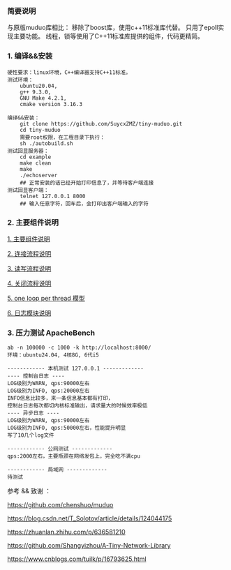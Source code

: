### 简要说明
与原版muduo库相比：
    移除了boost库，使用c++11标准库代替。
    只用了epoll实现主要功能。
    线程，锁等使用了C++11标准库提供的组件，代码更精简。
### 1. 编译&&安装 

    硬性要求：linux环境，C++编译器支持C++11标准。
    测试环境：
        ubuntu20.04,
        g++ 9.3.0,
        GNU Make 4.2.1,
        cmake version 3.16.3
    
    编译&&安装：
        git clone https://github.com/SuycxZMZ/tiny-muduo.git
        cd tiny-muduo
        需要root权限，在工程目录下执行：
        sh ./autobuild.sh
    测试回显服务器：
        cd example
        make clean
        make
        ./echoserver
        ## 正常安装的话已经开始打印信息了，并等待客户端连接
    测试回显客户端：
        telnet 127.0.0.1 8000
        ## 输入任意字符，回车后，会打印出客户端输入的字符

### 2. 主要组件说明

[1. 主要组件说明](allmd/basicClass.md)

[2. 连接流程说明](allmd/basicConnectModel.md)

[3. 读写流程说明](allmd/basicReadWriteModel.md)

[4. 关闭流程说明](allmd/basicCloseModel.md)

[5. one loop per thread 模型](allmd/basicOneLoopPerThreadModel.md)

[6. 日志模块说明](allmd/basiclog.md)

### 3. 压力测试 ApacheBench

    ab -n 100000 -c 1000 -k http://localhost:8000/
    环境：ubuntu24.04, 4核8G, 6代i5

    ------------ 本机测试 127.0.0.1 -------------
    ---- 控制台日志 ----
    LOG级别为WARN, qps:90000左右
    LOG级别为INFO, qps:20000左右
    INFO信息比较多，来一条信息基本都有打印，
    控制台日志每次都切内核标准输出，请求量大的时候效率极低
    ---- 异步日志 ----
    LOG级别为WARN, qps:90000左右
    LOG级别为INFO, qps:50000左右，性能提升明显
    写了10几个log文件

    ------------ 公网测试 -------------
    qps:2000左右，主要瓶颈在网络发包上，完全吃不满cpu

    ------------ 局域网 -------------
    待测试

参考 && 致谢 ：

https://github.com/chenshuo/muduo

https://blog.csdn.net/T_Solotov/article/details/124044175

https://zhuanlan.zhihu.com/p/636581210

https://github.com/Shangyizhou/A-Tiny-Network-Library

https://www.cnblogs.com/tuilk/p/16793625.html